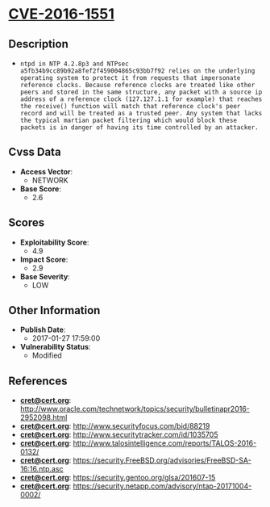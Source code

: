 
# [CVE-2016-1551](http://www.oracle.com/technetwork/topics/security/bulletinapr2016-2952098.html)

## Description

- `ntpd in NTP 4.2.8p3 and NTPsec a5fb34b9cc89b92a8fef2f459004865c93bb7f92 relies on the underlying operating system to protect it from requests that impersonate reference clocks. Because reference clocks are treated like other peers and stored in the same structure, any packet with a source ip address of a reference clock (127.127.1.1 for example) that reaches the receive() function will match that reference clock's peer record and will be treated as a trusted peer. Any system that lacks the typical martian packet filtering which would block these packets is in danger of having its time controlled by an attacker.`

## Cvss Data

- **Access Vector**:
  - NETWORK
- **Base Score**:
  - 2.6

## Scores

- **Exploitability Score**:
  - 4.9
- **Impact Score**:
  - 2.9
- **Base Severity**:
  - LOW

## Other Information

- **Publish Date**:
  - 2017-01-27 17:59:00
- **Vulnerability Status**:
  - Modified

## References

- **cret@cert.org**: http://www.oracle.com/technetwork/topics/security/bulletinapr2016-2952098.html
- **cret@cert.org**: http://www.securityfocus.com/bid/88219
- **cret@cert.org**: http://www.securitytracker.com/id/1035705
- **cret@cert.org**: http://www.talosintelligence.com/reports/TALOS-2016-0132/
- **cret@cert.org**: https://security.FreeBSD.org/advisories/FreeBSD-SA-16:16.ntp.asc
- **cret@cert.org**: https://security.gentoo.org/glsa/201607-15
- **cret@cert.org**: https://security.netapp.com/advisory/ntap-20171004-0002/
